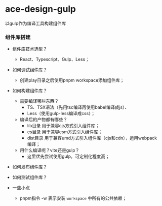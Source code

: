 # ace-design-gulp
以gulp作为编译工具构建组件库

<h3>组件库搭建</h3>


- 组件库技术选型？
    - React、Typescript、Gulp、Less；
- 如何调试组件库？
    - 创建play目录之后使用pnpm workspace添加组件库；
- 如何构建组件库？
    - 需要编译哪些东西？
        - TS、TSX语法（先用tsc编译再使用babel编译成js）、
        - Less（使用gulp-less编译成css）；
    - 编译后的产物都有哪些？
        - lib目录 用于兼容cjs方式引入组件库；
        - es目录 用于兼容esm方式引入组件库；
        - dist目录 用于兼容umd方式引入组件库（cjs和cdn），运用webpack编译；
    - 用什么编译呢？vite还是gulp？
        - 这里优先尝试使用gulp，可定制化程度高；
- 如何发布组件库？
- 如何测试组件库？




- 一些小点
    - pnpm指令 -w 表示安装 `workspace` 中所有的公共依赖；